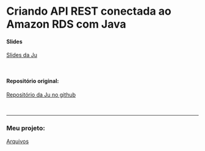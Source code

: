 # Criando API REST conectada ao Amazon RDS com Java

#### Slides 
[Slides da Ju](/Arquivos/Conteudo/6%20-%20Ganhando%20produtividade%20com%20spring%20framwork/Material/Criando%20uma%20API%20REST%20Conectada%20ao%20Amazon%20RDS%20com%20Java/Criando%20uma%20API%20REST%20Conectada%20ao%20Amazon%20RDS%20com%20Java.pdf)

<br>

#### Repositório original:
[Repositório da Ju no github](https://github.com/julianazanelatto/rdswithapirest)

<br>

---

### Meu projeto:
[Arquivos](/Arquivos/Conteudo/6%20-%20Ganhando%20produtividade%20com%20spring%20framwork/Codigo/Projeto%20rds/)